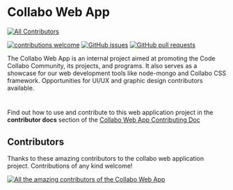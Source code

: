 # Collabo Web App

<!-- ALL-CONTRIBUTORS-BADGE:START - Do not remove or modify this section -->
[![All Contributors](https://img.shields.io/badge/all_contributors-3-orange.svg?style=flat-square)](#contributors)
<!-- ALL-CONTRIBUTORS-BADGE:END -->

[![contributions welcome](https://img.shields.io/badge/contributions-welcome-brightgreen.svg?style=flat)](https://code-collabo.gitbook.io/collabo-contributor/collabo-web-app-project/contribute-to-collabo-web-app) [![GitHub issues](https://img.shields.io/github/issues/code-collabo/collabo-web-app?color=red)](https://github.com/code-collabo/collabo-web-app/issues) [![GitHub pull requests](https://img.shields.io/github/issues-pr/code-collabo/collabo-web-app?color=goldenrod)](https://github.com/code-collabo/collabo-web-app/pulls)

The Collabo Web App is an internal project aimed at promoting the Code Collabo Community, its projects, and programs. It also serves as a showcase for our web development tools like node-mongo and Collabo CSS framework. Opportunities for UI/UX and graphic design contributors available.

#

Find out how to use and contribute to this web application project in the **contributor docs** section of the [Collabo Web App Contributing Doc](https://code-collabo.gitbook.io/collabo-contributor/collabo-web-app-project/contribute-to-collabo-web-app)

## Contributors

Thanks to these amazing contributors to the collabo web application project. Contributions of any kind welcome!

<!-- ALL-CONTRIBUTORS-LIST:START - Do not remove or modify this section -->
<a href="https://github.com/code-collabo/collabo-web-app/graphs/contributors"><img src="https://contrib.rocks/image?repo=code-collabo/collabo-web-app" alt="All the amazing contributors of the Collabo Web App"></a>
<!-- ALL-CONTRIBUTORS-LIST:END -->